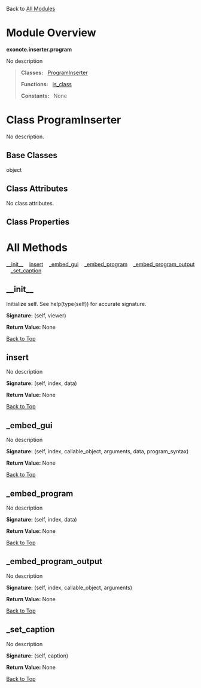 Back to [All Modules](https://github.com/pyrustic/blob/master/docs/modules/README.md#readme)

# Module Overview

**exonote.inserter.program**
 
No description

> **Classes:** &nbsp; [ProgramInserter](https://github.com/pyrustic/blob/master/docs/modules/content/exonote.inserter.program/content/classes/ProgramInserter.md#class-programinserter)
>
> **Functions:** &nbsp; [is\_class](https://github.com/pyrustic/blob/master/docs/modules/content/exonote.inserter.program/content/functions.md#is_class)
>
> **Constants:** &nbsp; None

# Class ProgramInserter
No description.

## Base Classes
object

## Class Attributes
No class attributes.

## Class Properties


# All Methods
[\_\_init\_\_](#__init__) &nbsp;&nbsp; [insert](#insert) &nbsp;&nbsp; [\_embed\_gui](#_embed_gui) &nbsp;&nbsp; [\_embed\_program](#_embed_program) &nbsp;&nbsp; [\_embed\_program\_output](#_embed_program_output) &nbsp;&nbsp; [\_set\_caption](#_set_caption)

## \_\_init\_\_
Initialize self.  See help(type(self)) for accurate signature.



**Signature:** (self, viewer)





**Return Value:** None

[Back to Top](#module-overview)


## insert
No description



**Signature:** (self, index, data)





**Return Value:** None

[Back to Top](#module-overview)


## \_embed\_gui
No description



**Signature:** (self, index, callable\_object, arguments, data, program\_syntax)





**Return Value:** None

[Back to Top](#module-overview)


## \_embed\_program
No description



**Signature:** (self, index, data)





**Return Value:** None

[Back to Top](#module-overview)


## \_embed\_program\_output
No description



**Signature:** (self, index, callable\_object, arguments)





**Return Value:** None

[Back to Top](#module-overview)


## \_set\_caption
No description



**Signature:** (self, caption)





**Return Value:** None

[Back to Top](#module-overview)



